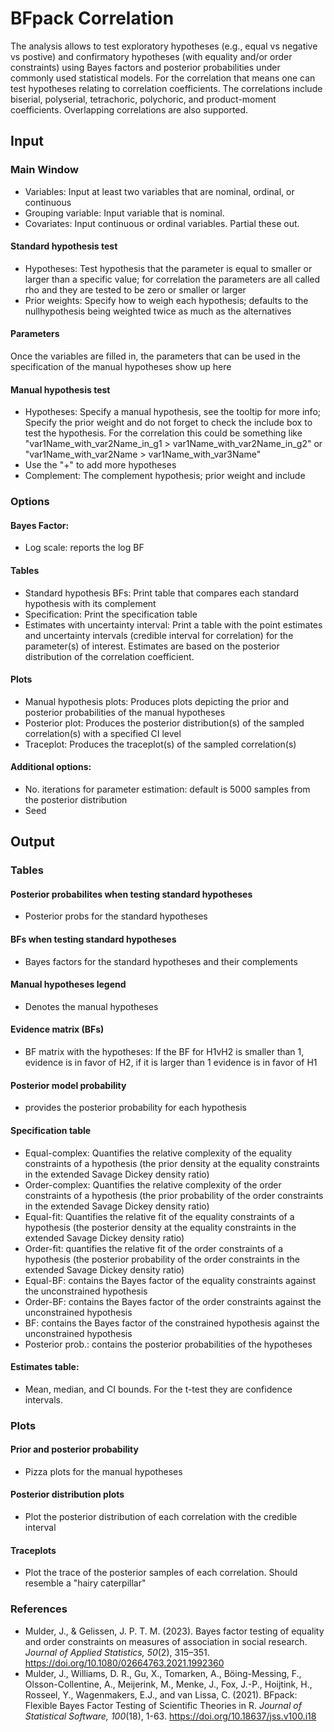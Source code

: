 BFpack Correlation
==========================

The analysis allows to test exploratory hypotheses (e.g., equal vs negative vs postive) and confirmatory hypotheses (with equality and/or order constraints) using Bayes factors and posterior probabilities under commonly used statistical models. For the correlation that means one can test hypotheses relating to correlation coefficients. The correlations include biserial, polyserial, tetrachoric, polychoric, and product-moment coefficients. Overlapping correlations are also supported. 

## Input
### Main Window
- Variables: Input at least two variables that are nominal, ordinal, or continuous
- Grouping variable: Input variable that is nominal.
- Covariates: Input continuous or ordinal variables. Partial these out.

#### Standard hypothesis test
- Hypotheses: Test hypothesis that the parameter is equal to smaller or larger than a specific value; for correlation the parameters are all called rho and they are tested to be zero or smaller or larger
- Prior weights: Specify how to weigh each hypothesis; defaults to the nullhypothesis being weighted twice as much as the alternatives 

#### Parameters
Once the variables are filled in, the parameters that can be used in the specification of the manual hypotheses show up here

#### Manual hypothesis test
- Hypotheses: Specify a manual hypothesis, see the tooltip for more info; Specify the prior weight and do not forget to check the include box to test the hypothesis. For the correlation this could be something like "var1Name_with_var2Name_in_g1 > var1Name_with_var2Name_in_g2" or "var1Name_with_var2Name > var1Name_with_var3Name"
- Use the "+" to add more hypotheses
- Complement: The complement hypothesis; prior weight and include

### Options
#### Bayes Factor: 
- Log scale: reports the log BF

#### Tables
- Standard hypothesis BFs: Print table that compares each standard hypothesis with its complement
- Specification: Print the specification table
- Estimates with uncertainty interval: Print a table with the point estimates and uncertainty intervals (credible interval for correlation) for the parameter(s) of interest. Estimates are based on the posterior distribution of the correlation coefficient.

#### Plots
- Manual hypothesis plots: Produces plots depicting the prior and posterior probabilities of the manual hypotheses
- Posterior plot: Produces the posterior distribution(s) of the sampled correlation(s) with a specified CI level
- Traceplot: Produces the traceplot(s) of the sampled correlation(s)

#### Additional options: 
- No. iterations for parameter estimation: default is 5000 samples from the posterior distribution 
- Seed

## Output

### Tables
#### Posterior probabilites when testing standard hypotheses
- Posterior probs for the standard hypotheses

#### BFs when testing standard hypotheses
- Bayes factors for the standard hypotheses and their complements

#### Manual hypotheses legend
- Denotes the manual hypotheses

#### Evidence matrix (BFs)
- BF matrix with the hypotheses: If the BF for H1vH2 is smaller than 1, evidence is in favor of H2, if it is larger than 1 evidence is in favor of H1

#### Posterior model probability
- provides the posterior probability for each hypothesis

#### Specification table
- Equal-complex: Quantifies the relative complexity of the equality constraints of a hypothesis (the prior density at the equality constraints in the extended Savage Dickey density ratio)
- Order-complex: Quantifies the relative complexity of the order constraints of a hypothesis (the prior probability of the order constraints in the extended Savage Dickey density ratio)
- Equal-fit: Quantifies the relative fit of the equality constraints of a hypothesis (the posterior density at the equality constraints in the extended Savage Dickey density ratio)
- Order-fit: quantifies the relative fit of the order constraints of a hypothesis (the posterior probability of the order constraints in the extended Savage Dickey density ratio)
- Equal-BF: contains the Bayes factor of the equality constraints against the unconstrained hypothesis
- Order-BF: contains the Bayes factor of the order constraints against the unconstrained hypothesis
- BF: contains the Bayes factor of the constrained hypothesis against the unconstrained hypothesis
- Posterior prob.: contains the posterior probabilities of the hypotheses

#### Estimates table:
- Mean, median, and CI bounds. For the t-test they are confidence intervals.

### Plots
#### Prior and posterior probability 
- Pizza plots for the manual hypotheses

#### Posterior distribution plots
- Plot the posterior distribution of each correlation with the credible interval

#### Traceplots
- Plot the trace of the posterior samples of each correlation. Should resemble a "hairy caterpillar"

### References

- Mulder, J., & Gelissen, J. P. T. M. (2023). Bayes factor testing of equality and order constraints on measures of association in social research. *Journal of Applied Statistics, 50*(2), 315–351. https://doi.org/10.1080/02664763.2021.1992360
- Mulder, J., Williams, D. R., Gu, X., Tomarken, A., Böing-Messing, F., Olsson-Collentine, A., Meijerink, M., Menke, J., Fox, J.-P., Hoijtink, H., Rosseel, Y., Wagenmakers, E.J., and van Lissa, C. (2021). BFpack: Flexible Bayes Factor Testing of Scientific Theories in R. *Journal of Statistical Software, 100*(18), 1-63. https://doi.org/10.18637/jss.v100.i18
